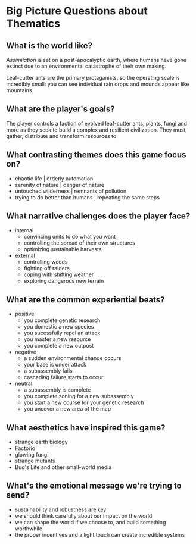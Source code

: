 # Big Picture Questions about Thematics

## What is the world like?

*Assimilation* is set on a post-apocalyptic earth, where humans have gone extinct due to an environmental catastrophe of their own making.

Leaf-cutter ants are the primary protaganists, so the operating scale is incredibly small: you can see individual rain drops and mounds appear like mountains.

## What are the player's goals?
The player controls a faction of evolved leaf-cutter ants, plants, fungi and more as they seek to build a complex and resilient civilization. They must gather, distribute and transform resources to

## What contrasting themes does this game focus on?
- chaotic life | orderly automation
- serenity of nature | danger of nature
- untouched wilderness | remnants of pollution
- trying to do better than humans | repeating the same steps

## What narrative challenges does the player face?
- internal
  - convincing units to do what you want
  - controlling the spread of their own structures
  - optimizing sustainable harvests
- external
  - controlling weeds
  - fighting off raiders
  - coping with shifting weather
  - exploring dangerous new terrain

## What are the common experiential beats?
- positive
  - you complete genetic research
  - you domestic a new species
  - you sucessfully repel an attack
  - you master a new resource
  - you complete a new outpost
- negative
  - a sudden environmental change occurs
  - your base is under attack
  - a subassembly fails
  - cascading failure starts to occur
- neutral
  - a subassembly is complete
  - you complete zoning for a new subassembly
  - you start a new course for your genetic research
  - you uncover a new area of the map

## What aesthetics have inspired this game?
- strange earth biology
- Factorio
- glowing fungi
- strange mutants
- Bug's Life and other small-world media

## What's the emotional message we're trying to send?
- sustainability and robustness are key
- we should think carefully about our impact on the world
- we can shape the world if we choose to, and build something worthwhile
- the proper incentives and a light touch can create incredible systems